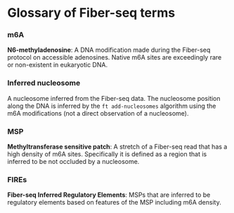 # Glossary of Fiber-seq terms

### m6A
**N6-methyladenosine**: A DNA modification made during the Fiber-seq protocol on accessible adenosines. Native m6A sites are exceedingly rare or non-existent in eukaryotic DNA.

### Inferred nucleosome 
A nucleosome inferred from the Fiber-seq data. The nucleosome position along the DNA is inferred by the `ft add-nucleosomes` algorithm using the m6A modifications (not a direct observation of a nucleosome).

### MSP
**Methyltransferase sensitive patch**: A stretch of a Fiber-seq read that has a high density of m6A sites. Specifically it is defined as a region that is inferred to be not occluded by a nucleosome. 


### FIREs
**Fiber-seq Inferred Regulatory Elements**: MSPs that are inferred to be regulatory elements based on features of the MSP including m6A density. 